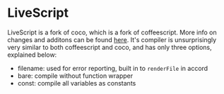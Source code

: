 LiveScript
==========

LiveScript is a fork of coco, which is a fork of coffeescript. More info on changes and additons can be found [here](http://livescript.net/). It's compiler is unsurprisingly very similar to both coffeescript and coco, and has only three options, explained below:

- filename: used for error reporting, built in to `renderFile` in accord
- bare: compile without function wrapper
- const: compile all variables as constants

